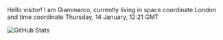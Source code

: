 Hello visitor! I am Giammarco, currently living in space coordinate London and time coordinate Thursday, 14 January, 12:21 GMT

![GitHub Stats](https://github-readme-stats.vercel.app/api?username=grcasanova)

